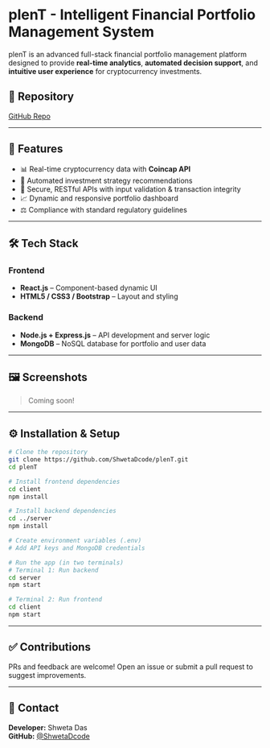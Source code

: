 # plenT - Intelligent Financial Portfolio Management System

plenT is an advanced full-stack financial portfolio management platform designed to provide **real-time analytics**, **automated decision support**, and **intuitive user experience** for cryptocurrency investments.

## 🔗 Repository
[GitHub Repo](https://github.com/ShwetaDcode/plenT.git)

---

## 🚀 Features
- 📊 Real-time cryptocurrency data with **Coincap API**
- 🤖 Automated investment strategy recommendations
- 🔐 Secure, RESTful APIs with input validation & transaction integrity
- 📈 Dynamic and responsive portfolio dashboard
- ⚖️ Compliance with standard regulatory guidelines

---

## 🛠️ Tech Stack

### Frontend
- **React.js** – Component-based dynamic UI
- **HTML5 / CSS3 / Bootstrap** – Layout and styling

### Backend
- **Node.js + Express.js** – API development and server logic
- **MongoDB** – NoSQL database for portfolio and user data

---

## 🖼️ Screenshots
> Coming soon!

---

## ⚙️ Installation & Setup
```bash
# Clone the repository
git clone https://github.com/ShwetaDcode/plenT.git
cd plenT

# Install frontend dependencies
cd client
npm install

# Install backend dependencies
cd ../server
npm install

# Create environment variables (.env)
# Add API keys and MongoDB credentials

# Run the app (in two terminals)
# Terminal 1: Run backend
cd server
npm start

# Terminal 2: Run frontend
cd client
npm start
```

---

## ✅ Contributions
PRs and feedback are welcome! Open an issue or submit a pull request to suggest improvements.

---

## 📧 Contact
**Developer:** Shweta Das  
**GitHub:** [@ShwetaDcode](https://github.com/ShwetaDcode)
